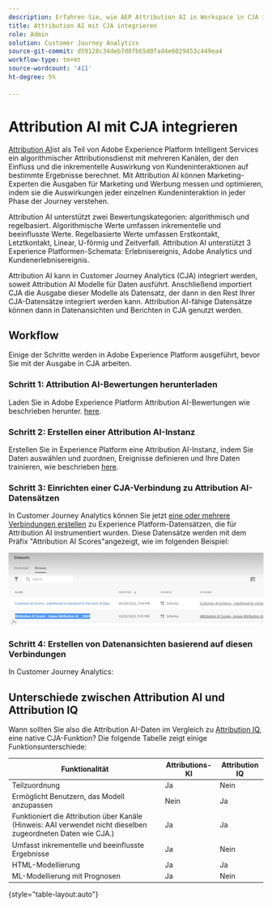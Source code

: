```yaml
---
description: Erfahren Sie, wie AEP Attribution AI in Workspace in CJA integriert wird.
title: Attribution AI mit CJA integrieren
role: Admin
solution: Customer Journey Analytics
source-git-commit: d59128c34deb7d8fb65d0fad4e6029453c449ea4
workflow-type: tm+mt
source-wordcount: '411'
ht-degree: 5%

---
```


# Attribution AI mit CJA integrieren

[Attribution AI](https://experienceleague.adobe.com/docs/experience-platform/intelligent-services/attribution-ai/overview.html?lang=en)ist als Teil von Adobe Experience Platform Intelligent Services ein algorithmischer Attributionsdienst mit mehreren Kanälen, der den Einfluss und die inkrementelle Auswirkung von Kundeninteraktionen auf bestimmte Ergebnisse berechnet. Mit Attribution AI können Marketing-Experten die Ausgaben für Marketing und Werbung messen und optimieren, indem sie die Auswirkungen jeder einzelnen Kundeninteraktion in jeder Phase der Journey verstehen.

Attribution AI unterstützt zwei Bewertungskategorien: algorithmisch und regelbasiert. Algorithmische Werte umfassen inkrementelle und beeinflusste Werte. Regelbasierte Werte umfassen Erstkontakt, Letztkontakt, Linear, U-förmig und Zeitverfall. Attribution AI unterstützt 3 Experience Platformen-Schemata: Erlebnisereignis, Adobe Analytics und Kundenerlebnisereignis.

Attribution AI kann in Customer Journey Analytics (CJA) integriert werden, soweit Attribution AI Modelle für Daten ausführt. Anschließend importiert CJA die Ausgabe dieser Modelle als Datensatz, der dann in den Rest Ihrer CJA-Datensätze integriert werden kann. Attribution AI-fähige Datensätze können dann in Datenansichten und Berichten in CJA genutzt werden.

## Workflow

Einige der Schritte werden in Adobe Experience Platform ausgeführt, bevor Sie mit der Ausgabe in CJA arbeiten.

### Schritt 1: Attribution AI-Bewertungen herunterladen

Laden Sie in Adobe Experience Platform Attribution AI-Bewertungen wie beschrieben herunter. [here](https://experienceleague.adobe.com/docs/experience-platform/intelligent-services/attribution-ai/getting-started.html?lang=en#downloading-attribution-ai-scores).

### Schritt 2: Erstellen einer Attribution AI-Instanz

Erstellen Sie in Experience Platform eine Attribution AI-Instanz, indem Sie Daten auswählen und zuordnen, Ereignisse definieren und Ihre Daten trainieren, wie beschrieben [here](https://experienceleague.adobe.com/docs/experience-platform/intelligent-services/attribution-ai/user-guide.html).

### Schritt 3: Einrichten einer CJA-Verbindung zu Attribution AI-Datensätzen

In Customer Journey Analytics können Sie jetzt [eine oder mehrere Verbindungen erstellen](/help/connections/create-connection.md) zu Experience Platform-Datensätzen, die für Attribution AI instrumentiert wurden. Diese Datensätze werden mit dem Präfix &quot;Attribution AI Scores&quot;angezeigt, wie im folgenden Beispiel:

![AAI-Bewertungen](assets/aai-scores.png)

### Schritt 4: Erstellen von Datenansichten basierend auf diesen Verbindungen

In Customer Journey Analytics:

## Unterschiede zwischen Attribution AI und Attribution IQ

Wann sollten Sie also die Attribution AI-Daten im Vergleich zu [Attribution IQ](/help/analysis-workspace/attribution/overview.md), eine native CJA-Funktion? Die folgende Tabelle zeigt einige Funktionsunterschiede:

| Funktionalität | Attributions-KI | Attribution IQ |
| --- | --- | --- |
| Teilzuordnung | Ja | Nein |
| Ermöglicht Benutzern, das Modell anzupassen | Nein | Ja |
| Funktioniert die Attribution über Kanäle (Hinweis: AAI verwendet nicht dieselben zugeordneten Daten wie CJA.) | Ja | Ja |
| Umfasst inkrementelle und beeinflusste Ergebnisse | Ja | Nein |
| HTML-Modellierung | Ja | Ja |
| ML-Modellierung mit Prognosen | Ja | Nein |

{style=&quot;table-layout:auto&quot;}
